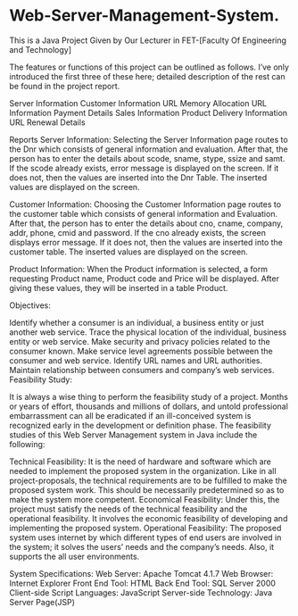 # Web-Server-Management-System.
This is a Java Project Given by Our Lecturer in FET-[Faculty Of Engineering and Technology]

The features or functions of this project can be outlined as follows. I’ve only introduced the first three of these here; detailed description of the rest can be found in the project report.

Server Information
Customer Information
URL Memory Allocation
URL Information
Payment Details
Sales Information
Product Delivery Information
URL Renewal Details

Reports
Server Information: Selecting the Server Information page routes to the Dnr which consists of general information and evaluation. After that, the person has to enter the details about scode,  sname,  stype,  ssize and samt. If the scode already exists, error message is displayed on the screen. If it does not, then the values are inserted into the Dnr Table. The inserted values are displayed on the screen.

Customer Information: Choosing the Customer Information page routes to the customer table which consists of general information and Evaluation. After that, the person has to enter the details about cno, cname, company, addr, phone, cmid and password. If the cno already exists, the screen displays error message. If it does not, then the values are inserted into the customer table. The inserted values are displayed on the screen.

Product Information: When the Product information is selected, a form requesting Product name, Product code and Price will be displayed. After giving these values, they will be inserted in a table Product.

Objectives:

Identify whether a consumer is an individual, a business entity or just another web service.
Trace the physical location of the individual, business entity or web service.
Make security and privacy policies related to the consumer known.
Make service level agreements possible between the consumer and web service.
Identify URL names and URL authorities.
Maintain relationship between consumers and company’s web services.
Feasibility Study:

It is always a wise thing to perform the feasibility study of a project. Months or years of effort, thousands and millions of dollars, and untold professional embarrassment can all be eradicated if an ill-conceived system is recognized early in the development or definition phase. The feasibility studies of this Web Server Management system in Java include the following:

Technical Feasibility: It is the need of hardware and software which are needed to implement the proposed system in the organization. Like in all project-proposals, the technical requirements are to be fulfilled to make the proposed system work. This should be necessarily predetermined so as to make the system more competent.
Economical Feasibility: Under this, the project must satisfy the needs of the technical feasibility and the operational feasibility. It involves the economic feasibility of developing and implementing the proposed system.
Operational Feasibility: The proposed system uses internet by which different types of end users are involved in the system; it solves the users’ needs and the company’s needs. Also, it supports the all user environments.

System Specifications:
Web  Server: Apache Tomcat 4.1.7
Web Browser: Internet Explorer
Front End Tool: HTML
Back End Tool: SQL Server 2000
Client-side Script Languages: JavaScript
Server-side  Technology: Java Server Page(JSP)
